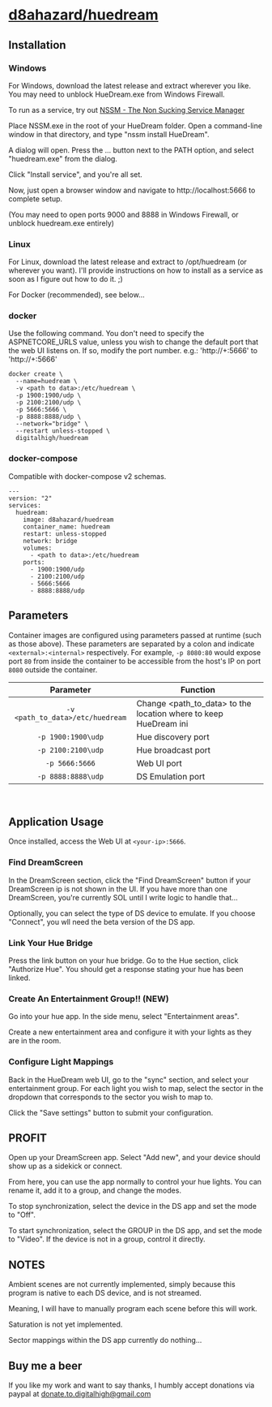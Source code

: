 # [d8ahazard/huedream](https://github.com/d8ahazard/huedream)

## Installation

### Windows
For Windows, download the latest release and extract wherever you like. You may need to unblock HueDream.exe from Windows Firewall.

To run as a service, try out [NSSM - The Non Sucking Service Manager](http://nssm.cc/)

Place NSSM.exe in the root of your HueDream folder. Open a command-line window in that directory, and type "nssm install HueDream".

A dialog will open. Press the ... button next to the PATH option, and select "huedream.exe" from the dialog.

Click "Install service", and you're all set. 

Now, just open a browser window and navigate to http://localhost:5666 to complete setup.

(You may need to open ports 9000 and 8888 in Windows Firewall, or unblock huedream.exe entirely)


### Linux
For Linux, download the latest release and extract to /opt/huedream (or wherever you want). I'll provide instructions on how to install as a service
as soon as I figure out how to do it. ;)

For Docker (recommended), see below...

### docker

Use the following command. You don't need to specify the ASPNETCORE_URLS value, unless you wish to change the default
port that the web UI listens on. If so, modify the port number. e.g.: 'http://+:5666' to 'http://+:5666'

```
docker create \
  --name=huedream \
  -v <path to data>:/etc/huedream \
  -p 1900:1900/udp \
  -p 2100:2100/udp \
  -p 5666:5666 \
  -p 8888:8888/udp \ 
  --network="bridge" \
  --restart unless-stopped \
  digitalhigh/huedream
```


### docker-compose

Compatible with docker-compose v2 schemas.

```
---
version: "2"
services:
  huedream:
    image: d8ahazard/huedream
    container_name: huedream
    restart: unless-stopped
    network: bridge
	volumes:
      - <path to data>:/etc/huedream
    ports:
      - 1900:1900/udp
      - 2100:2100/udp
      - 5666:5666
      - 8888:8888/udp
```

## Parameters

Container images are configured using parameters passed at runtime (such as those above). These parameters are separated by a colon and indicate `<external>:<internal>` respectively. For example, `-p 8080:80` would expose port `80` from inside the container to be accessible from the host's IP on port `8080` outside the container.

| Parameter | Function |
| :----: | --- |
| `-v <path_to_data>/etc/huedream` | Change <path_to_data> to the location where to keep HueDream ini |
| `-p 1900:1900\udp` | Hue discovery port |
| `-p 2100:2100\udp` | Hue broadcast port |
| `-p 5666:5666` | Web UI port |
| `-p 8888:8888\udp` | DS Emulation port |




&nbsp;
## Application Usage

Once installed, access the Web UI at `<your-ip>:5666`.

### Find DreamScreen
In the DreamScreen section, click the "Find DreamScreen" button if your DreamScreen ip is not shown in the UI. If you have more than one DreamScreen, you're currently SOL until I write logic to handle that...

Optionally, you can select the type of DS device to emulate. If you choose "Connect", you wll need the beta version of the DS app.

### Link Your Hue Bridge
Press the link button on your hue bridge. Go to the Hue section, click "Authorize Hue". You should get a response stating your hue has been linked.

### Create An Entertainment Group!! (NEW)
Go into your hue app. In the side menu, select "Entertainment areas".

Create a new entertainment area and configure it with your lights as they are in the room.

### Configure Light Mappings
Back in the HueDream web UI, go to the "sync" section, and select your entertainment group.
For each light you wish to map, select the sector in the dropdown that corresponds to the sector you wish to map to.

Click the "Save settings" button to submit your configuration.

## PROFIT

Open up your DreamScreen app. Select "Add new", and your device should show up as a sidekick or connect. 

From here, you can use the app normally to control your hue lights. You can rename it, add it to a group, and change the modes.

To stop synchronization, select the device in the DS app and set the mode to "Off".

To start synchronization, select the GROUP in the DS app, and set the mode to "Video". If the device is not in a group, control it directly.

## NOTES

Ambient scenes are not currently implemented, simply because this program is native to each DS device, and is not streamed.

Meaning, I will have to manually program each scene before this will work.


Saturation is not yet implemented. 


Sector mappings within the DS app currently do nothing...


## Buy me a beer

If you like my work and want to say thanks, I humbly accept donations via paypal at donate.to.digitalhigh@gmail.com
